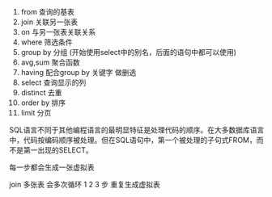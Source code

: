 1. from  查询的基表
2.  join  关联另一张表
3.  on  与另一张表关联关系
4.  where  筛选条件
5. group by  分组 (开始使用select中的别名，后面的语句中都可以使用)
6.  avg,sum  聚合函数
7. having  配合group by  关键字 做删选
8.  select  查询显示的列
9. distinct   去重
10.  order by  排序
11.  limit   分页

SQL语言不同于其他编程语言的最明显特征是处理代码的顺序。在大多数据库语言中，代码按编码顺序被处理。但在SQL语句中，第一个被处理的子句式FROM，而不是第一出现的SELECT。

每一步都会生成一张虚拟表

join 多张表 会多次循环 1 2 3 步 重复生成虚拟表